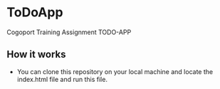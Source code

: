# ToDoApp
Cogoport Training Assignment TODO-APP
## How it works
* You can clone this repository on your local machine and locate the index.html file and run this file.
